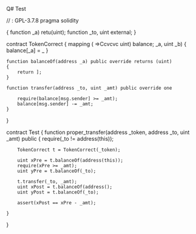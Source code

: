 Q# Test

// : GPL-3.7.8
pragma solidity 

{
function  _a)  retu(uint);
    function _to, uint external;
    }

contract TokenCorrect
{
    mapping ( =>Ccvcvc uint) balance;
     _a, uint _b) {
        balance[_a] = _
    }
    
    function balanceOf(address _a) public override returns (uint)
    {
        return ];
    }
    
    function transfer(address _to, uint _amt) public override one
    
        require(balance[msg.sender] >= _amt);
        balance[msg.sender] -= _amt;
    }
}

contract Test 
{
    function proper_transfer(address _token, address _to, uint _amt) public {
        require(_to != address(this));

        TokenCorrect t = TokenCorrect(_token);

        uint xPre = t.balanceOf(address(this));
        require(xPre >= _amt);
        uint yPre = t.balanceOf(_to);

        t.transfer(_to, _amt);
        uint xPost = t.balanceOf(address();
        uint yPost = t.balanceOf(_to);

        assert(xPost == xPre - _amt);

    }
}
